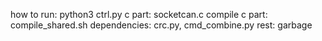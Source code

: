 how to run: python3 ctrl.py
c part: socketcan.c 
compile c part: compile_shared.sh
dependencies: crc.py, cmd_combine.py
rest: garbage